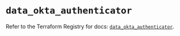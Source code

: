 # `data_okta_authenticator`

Refer to the Terraform Registry for docs: [`data_okta_authenticator`](https://registry.terraform.io/providers/okta/okta/4.15.0/docs/data-sources/authenticator).
